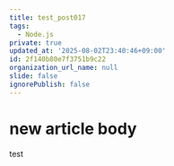 ```yaml
---
title: test_post017
tags:
  - Node.js
private: true
updated_at: '2025-08-02T23:40:46+09:00'
id: 2f140b80e7f3751b9c22
organization_url_name: null
slide: false
ignorePublish: false
---
```

# new article body
test
